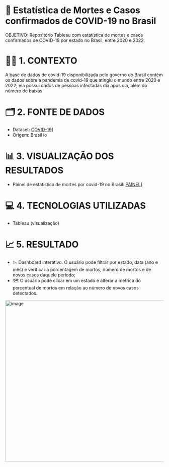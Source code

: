 # 🦠 Estatística de Mortes e Casos confirmados de COVID-19 no Brasil
OBJETIVO: Repositório Tableau com estatística de mortes e casos confirmados de COVID-19 por estado no Brasil, entre 2020 e 2022.

# 🕵🏻​  1. CONTEXTO

A base de dados de covid-19 disponibilizada pelo governo do Brasil contém os dados sobre a pandemia de covid-19 que atingiu o mundo entre 2020 e 2022;
ela possui dados de pessoas infectadas dia após dia, além do número de baixas.

# 🗂️​  2. FONTE DE DADOS

* Dataset: [COVID-19](https://brasil.io/dataset/covid19/caso_full/)]
* Origem: Brasil io

# 📊  3. VISUALIZAÇÃO DOS RESULTADOS

* Painel de estatística de mortes por covid-19 no Brasil: [PAINEL](https://public.tableau.com/app/profile/pedro.andrade2292/viz/ESTATSTICAMORTOSPORCOVID-19/ESTATSTICAMORTOSPORCOVID-19?publish=yes)]

# ​💻 4. TECNOLOGIAS UTILIZADAS

* Tableau (visualização)

# 📈  5. RESULTADO

* ​📉 Dashboard interativo. O usuário pode filtrar por estado, data (ano e mês) e verificar a porcentagem de mortos, número de mortos e de novos casos daquele período;
* 🗺️​ O usuário pode clicar em um estado e alterar a métrica do percentual de mortos em relação ao número de novos casos detectados.
 
<img width="1319" height="513" alt="image" src="https://github.com/user-attachments/assets/e30fd224-ea93-4f7a-b251-63cabef01d6a" />

